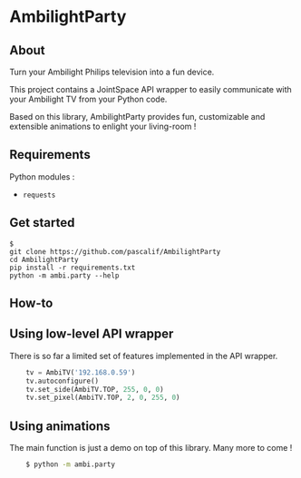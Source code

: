 AmbilightParty
==============

## About

Turn your Ambilight Philips television into a fun device.

This project contains a JointSpace API wrapper to easily communicate with your Ambilight TV from your Python code.

Based on this library, AmbilightParty provides fun, customizable and extensible animations to enlight your living-room !


## Requirements

Python modules :
* ```requests```


## Get started
    $
    git clone https://github.com/pascalif/AmbilightParty
    cd AmbilightParty
    pip install -r requirements.txt
    python -m ambi.party --help


## How-to

## Using low-level API wrapper

There is so far a limited set of features implemented in the API wrapper.

```python
    tv = AmbiTV('192.168.0.59')
    tv.autoconfigure()
    tv.set_side(AmbiTV.TOP, 255, 0, 0)
    tv.set_pixel(AmbiTV.TOP, 2, 0, 255, 0)
```

## Using animations

The main function is just a demo on top of this library.
Many more to come !

```bash
    $ python -m ambi.party
```
